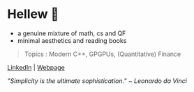 # Hellew 👋

* a genuine mixture of math, cs and QF
* minimal aesthetics and reading books

> Topics : Modern C++, GPGPUs, (Quantitative) Finance

[LinkedIn](https://www.linkedin.com/in/eliazonta/) | [Webpage](https://eliazonta.github.io)

*"Simplicity is the ultimate sophistication." ~ Leonardo da Vinci*

